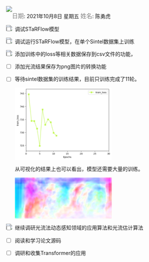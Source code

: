 <img src = "https://img.shields.io/badge/Info%20%26%20Date-blueviolet" align="left">

<font color=gray size=3>日期</font>: 2021年10月8日 星期五        <font color=gray size=3>姓名</font>:  陈勇虎   

<img src = "https://img.shields.io/badge/-Plan-blueviolet" align="left">

- [ ] 调试STaRFlow模型

<img src = "https://img.shields.io/badge/-Do-blueviolet" align="left">

- [ ] 调试运行STaRFlow模型，在单个Sintel数据集上训练

<img src = "https://img.shields.io/badge/-Check-blueviolet" align="left">

- [ ] 添加训练中的loss等相关数据保存到csv文件的功能，

- [ ] 添加光流结果保存为png图片的转换功能

- [ ] 等待sintel数据集的训练结果，目前只训练完成了11轮。

  <img src = "./images/STaRFlow-10-8.2.png" align="center" style="width:55%">
  
  从可视化的结果上也可以看出，模型还需要大量的训练。

  <img src = "./images/STaRFlow-10-8.1.png" align="center" style="width:55%">

<img src = "https://img.shields.io/badge/-Action-blueviolet" align="left">

- [ ] 继续调研光流法动态感知领域的应用算法和光流估计算法
- [ ] 阅读和学习论文源码
- [ ] 调研和收集Transformer的应用















